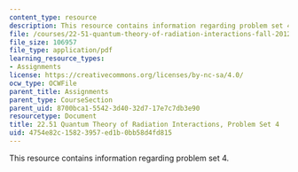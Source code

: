 ```yaml
---
content_type: resource
description: This resource contains information regarding problem set 4.
file: /courses/22-51-quantum-theory-of-radiation-interactions-fall-2012/4754e82c15823957ed1b0bb58d4fd815_MIT22_51F12_ps4.pdf
file_size: 106957
file_type: application/pdf
learning_resource_types:
- Assignments
license: https://creativecommons.org/licenses/by-nc-sa/4.0/
ocw_type: OCWFile
parent_title: Assignments
parent_type: CourseSection
parent_uid: 8700bca1-5542-3d40-32d7-17e7c7db3e90
resourcetype: Document
title: 22.51 Quantum Theory of Radiation Interactions, Problem Set 4
uid: 4754e82c-1582-3957-ed1b-0bb58d4fd815
---
```

This resource contains information regarding problem set 4.